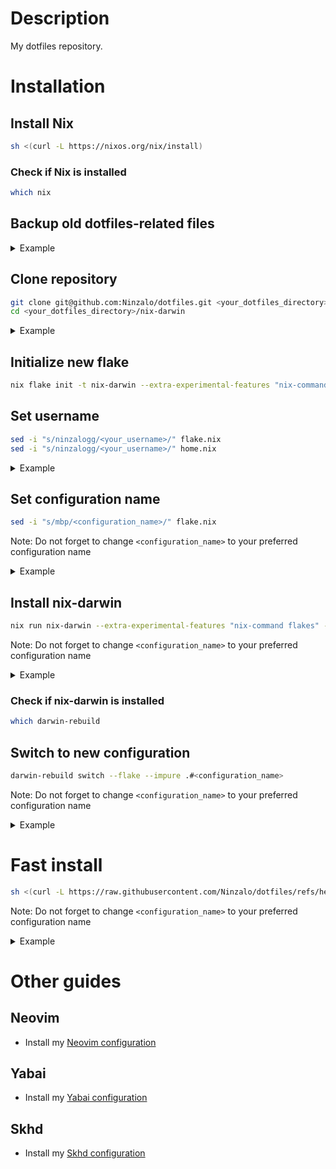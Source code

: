 # Description
My dotfiles repository.

# Installation
## Install Nix
```sh
sh <(curl -L https://nixos.org/nix/install)
```

### Check if Nix is installed
```sh
which nix
```

## Backup old dotfiles-related files
<details>
<summary>Example</summary>
<p></p>

```sh
mv -rf ~/dotfiles ~/dotfiles-before-nix-dotfiles
mkdir -p ~/dotfiles
mv -rf ~/.config/ ~/.config-before-nix-dotfiles
mkdir -p ~/.config
mv ~/.zshrc ~/.zshrc-before-nix-dotfiles
```
</details>

## Clone repository
```sh
git clone git@github.com:Ninzalo/dotfiles.git <your_dotfiles_directory>
cd <your_dotfiles_directory>/nix-darwin
```
<details>
<summary>Example</summary>
<p></p>

```sh
git clone git@github.com:Ninzalo/dotfiles.git ~/dotfiles/
cd ~/dotfiles/nix-darwin
```
</details>

## Initialize new flake
```sh
nix flake init -t nix-darwin --extra-experimental-features "nix-command flakes"
```

## Set username
```sh
sed -i "s/ninzalogg/<your_username>/" flake.nix
sed -i "s/ninzalogg/<your_username>/" home.nix
```
<details>
<summary>Example</summary>
<p></p>

```sh
sed -i "s/ninzalogg/$(id -un)/" flake.nix
sed -i "s/ninzalogg/$(id -un)/" home.nix
```
</details>

## Set configuration name
```sh
sed -i "s/mbp/<configuration_name>/" flake.nix
```
Note: Do not forget to change <code><configuration_name></code> to your preferred configuration name
<details>
<summary>Example</summary>
<p></p>

```sh
sed -i "s/mbp/$(scutil --get LocalHostName)/" flake.nix
# Or
sed -i "s/mbp/mbp/" ./flake.nix
```
</details>

## Install nix-darwin
```sh
nix run nix-darwin --extra-experimental-features "nix-command flakes" -- switch --flake .#<configuration_name>
```
Note: Do not forget to change <code><configuration_name></code> to your preferred configuration name
<details>
<summary>Example</summary>
<p></p>

```sh
nix run nix-darwin --extra-experimental-features "nix-command flakes" -- switch --flake .#mbp
```
</details>

### Check if nix-darwin is installed
```sh
which darwin-rebuild
```

## Switch to new configuration
```sh
darwin-rebuild switch --flake --impure .#<configuration_name>
```
Note: Do not forget to change <code><configuration_name></code> to your preferred configuration name
<details>
<summary>Example</summary>
<p></p>

```sh
darwin-rebuild switch --flake --impure .#mbp
```
</details>

# Fast install
```sh
sh <(curl -L https://raw.githubusercontent.com/Ninzalo/dotfiles/refs/heads/master/fast_install.sh) '<configuration_name>'
```
Note: Do not forget to change <code><configuration_name></code> to your preferred configuration name
<details>
<summary>Example</summary>
<p></p>

```sh
sh <(curl -L https://raw.githubusercontent.com/Ninzalo/dotfiles/refs/heads/master/fast_install.sh) 'mbp'
```
</details>

# Other guides
## Neovim
- Install my [Neovim configuration](https://github.com/Ninzalo/nvimconf)

## Yabai
- Install my [Yabai configuration](https://github.com/Ninzalo/yabaiconf)

## Skhd
- Install my [Skhd configuration](https://github.com/Ninzalo/skhdconf)
